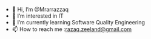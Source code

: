 - 👋 Hi, I’m @Mrarrazzaq
- 👀 I’m interested in IT
- 🌱 I’m currently learning Software Quality Engineering
- 📫 How to reach me :razaq.zeeland@gmail.com 


<!---
Mrarrazzaq/Mrarrazzaq is a ✨ special ✨ repository because its `README.md` (this file) appears on your GitHub profile.
You can click the Preview link to take a look at your changes.
--->
